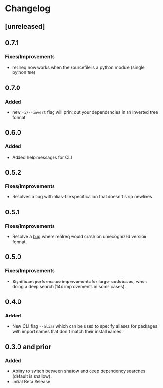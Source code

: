 # Changelog

## [unreleased]

## 0.7.1
### Fixes/Improvements
- realreq now works when the sourcefile is a python module (single python file)

## 0.7.0
### Added
- new `-i/--invert` flag will print out your dependencies in an inverted tree format


## 0.6.0
### Added
- Added help messages for CLI

## 0.5.2
### Fixes/Improvements
- Resolves a bug with alias-file specification that doesn't strip newlines

## 0.5.1
### Fixes/Improvements
- Resolve a [bug](https://github.com/Calder-Ty/realreq/issues/11) where realreq would crash on
unrecognized version format.

## 0.5.0
### Fixes/Improvements
- Significant performance improvements for larger codebases, when doing a deep search (14x improvements in some cases).

## 0.4.0
### Added

- New CLI flag `--alias` which can be used to specify aliases for packages with import names that
don't match their install names.

## 0.3.0 and prior
### Added

- Ability to switch between shallow and deep dependency searches (default is shallow).
- Initial Beta Release
